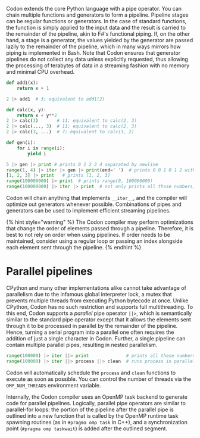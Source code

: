 Codon extends the core Python language with a pipe operator. You can
chain multiple functions and generators to form a pipeline. Pipeline
stages can be regular functions or generators. In the case of standard
functions, the function is simply applied to the input data and the
result is carried to the remainder of the pipeline, akin to F#\'s
functional piping. If, on the other hand, a stage is a generator, the
values yielded by the generator are passed lazily to the remainder of
the pipeline, which in many ways mirrors how piping is implemented in
Bash. Note that Codon ensures that generator pipelines do not collect
any data unless explicitly requested, thus allowing the processing of
terabytes of data in a streaming fashion with no memory and minimal CPU
overhead.

``` python
def add1(x):
    return x + 1

2 |> add1  # 3; equivalent to add1(2)

def calc(x, y):
    return x + y**2
2 |> calc(3)       # 11; equivalent to calc(2, 3)
2 |> calc(..., 3)  # 11; equivalent to calc(2, 3)
2 |> calc(3, ...)  # 7; equivalent to calc(3, 2)

def gen(i):
    for i in range(i):
        yield i

5 |> gen |> print # prints 0 1 2 3 4 separated by newline
range(1, 4) |> iter |> gen |> print(end=' ')  # prints 0 0 1 0 1 2 without newline
[1, 2, 3] |> print   # prints [1, 2, 3]
range(100000000) |> print  # prints range(0, 100000000)
range(100000000) |> iter |> print  # not only prints all those numbers, but it uses almost no memory at all
```

Codon will chain anything that implements `__iter__`, and the compiler
will optimize out generators whenever possible. Combinations of pipes
and generators can be used to implement efficient streaming pipelines.

{% hint style="warning" %}
The Codon compiler may perform optimizations that change the order of
elements passed through a pipeline. Therefore, it is best to not rely on
order when using pipelines. If order needs to be maintained, consider
using a regular loop or passing an index alongside each element sent
through the pipeline.
{% endhint %}

# Parallel pipelines

CPython and many other implementations alike cannot take advantage of
parallelism due to the infamous global interpreter lock, a mutex that
prevents multiple threads from executing Python bytecode at once. Unlike
CPython, Codon has no such restriction and supports full multithreading.
To this end, Codon supports a *parallel* pipe operator `||>`, which is
semantically similar to the standard pipe operator except that it allows
the elements sent through it to be processed in parallel by the
remainder of the pipeline. Hence, turning a serial program into a
parallel one often requires the addition of just a single character in
Codon. Further, a single pipeline can contain multiple parallel pipes,
resulting in nested parallelism.

``` python
range(100000) |> iter ||> print              # prints all these numbers, probably in random order
range(100000) |> iter ||> process ||> clean  # runs process in parallel, and then cleans data in parallel
```

Codon will automatically schedule the `process` and `clean` functions to
execute as soon as possible. You can control the number of threads via
the `OMP_NUM_THREADS` environment variable.

Internally, the Codon compiler uses an OpenMP task backend to generate
code for parallel pipelines. Logically, parallel pipe operators are
similar to parallel-for loops: the portion of the pipeline after the
parallel pipe is outlined into a new function that is called by the
OpenMP runtime task spawning routines (as in `#pragma omp task` in C++),
and a synchronization point (`#pragma omp taskwait`) is added after the
outlined segment.
